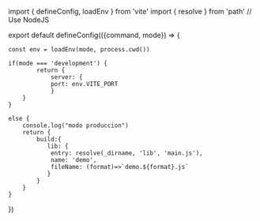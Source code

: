 import { defineConfig, loadEnv } from 'vite'
import { resolve } from 'path' // Use NodeJS

export default defineConfig(({command, mode}) => {
	
	const env = loadEnv(mode, process.cwd())

	if(mode === 'development') {
			return {
                server: {
                port: env.VITE_PORT
                }
	    }
    }
  <!-- else {
			console.log("Mode production")
			return {
					build: {
						// Configuration de Rollup
						rollupOptions: {
								// Configuration rollup, not vite
								input: {
										main: resolve(__dirname, 'index.html'),
                                        hel: resolve(__dirname, 'help', 'help.html'),
									}
								}
						}
				}
			} -->
	else {
        console.log("modo produccion")
        return {
            build:{
               lib: {
                entry: resolve(_dirname, 'lib', 'main.js'),
                name: 'demo',
                fileName: (format)=>`demo.${format}.js`
               }
            }
        }
    }
  })